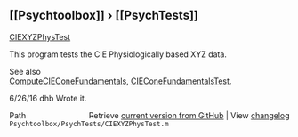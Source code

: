 ## [[Psychtoolbox]] &#8250; [[PsychTests]]

[CIEXYZPhysTest](CIEXYZPhysTest)  
  
This program tests the CIE Physiologically based XYZ data.  
  
See also  
  [ComputeCIEConeFundamentals](ComputeCIEConeFundamentals), [CIEConeFundamentalsTest](CIEConeFundamentalsTest).  
  
6/26/16  dhb  Wrote it.  




<div class="code_header" style="text-align:right;">
  <span style="float:left;">Path&nbsp;&nbsp;</span> <span class="counter">Retrieve <a href=
  "https://raw.github.com/Psychtoolbox-3/Psychtoolbox-3/beta/Psychtoolbox/PsychTests/CIEXYZPhysTest.m">current version from GitHub</a> | View <a href=
  "https://github.com/Psychtoolbox-3/Psychtoolbox-3/commits/beta/Psychtoolbox/PsychTests/CIEXYZPhysTest.m">changelog</a></span>
</div>
<div class="code">
  <code>Psychtoolbox/PsychTests/CIEXYZPhysTest.m</code>
</div>

